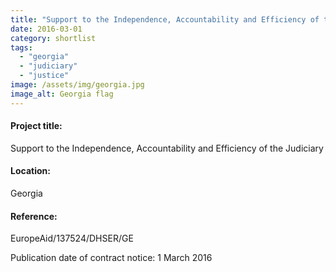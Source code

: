 ```yaml
---
title: "Support to the Independence, Accountability and Efficiency of the Judiciary in Georgia"
date: 2016-03-01
category: shortlist
tags: 
  - "georgia"
  - "judiciary"
  - "justice"
image: /assets/img/georgia.jpg
image_alt: Georgia flag
---
```

#### Project title:

Support to the Independence, Accountability and Efficiency of the Judiciary

#### Location: 

Georgia

#### Reference:

EuropeAid/137524/DHSER/GE

Publication date of contract notice: 1 March 2016
